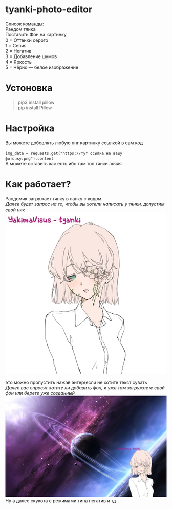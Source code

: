 # tyanki-photo-editor
Список команды:  
Рандом тянка  
Поставить Фон на картинку   
0 = Оттенки серого  
1 = Сепия  
2 = Негатив  
3 = Добавление шумов  
4 = Яркость  
5 = Чёрно — белое изображение  
# Устоновка 
> pip3 install pillow  
> pip install Pillow  

# Настройка 
Вы можете добовлять любую пнг картинку ссылкой в сам код  

`img_data = requests.get("https://тут ссылка на вашу фоточку.png").content`  
А можете оставить как есть ибо там топ тянки ляяяя  

# Как работает?  
Рандомик загружает тянку в папку с кодом  
*Далее будет запрос на то, чтобы вы хотели написать у тянки, допустим свой ник*
![Тянка с текстом](https://github.com/YakimaVisus/tyanki-photo-editor/blob/main/photo_2022-01-15_19-20-00.jpg "Орк")  
  
  это можно пропустить нажав энтер(если не хотите текст сувать  
*Далее вас спросят хотите ли добавить фон, и уже там загружаете свой фон или берете уже созданный*  
![Фон](https://github.com/YakimaVisus/tyanki-photo-editor/blob/main/new.png "Орк")
Ну а далее скукота с режимами типа негатив и тд   

